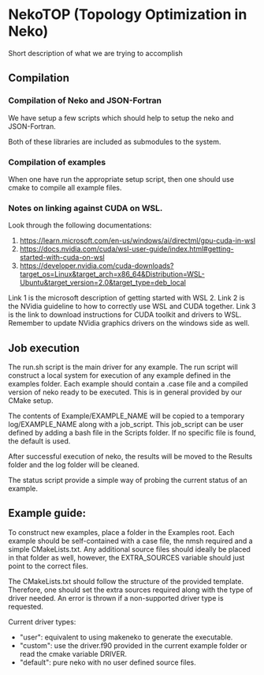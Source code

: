 # NekoTOP (Topology Optimization in Neko)

Short description of what we are trying to accomplish

## Compilation


### Compilation of Neko and JSON-Fortran

We have setup a few scripts which should help to setup the neko and
JSON-Fortran.

Both of these libraries are included as submodules to the system. 

### Compilation of examples

When one have run the appropriate setup script, then one should use cmake to
compile all example files.

### Notes on linking against CUDA on WSL.

Look through the following documentations:

1. https://learn.microsoft.com/en-us/windows/ai/directml/gpu-cuda-in-wsl
2. https://docs.nvidia.com/cuda/wsl-user-guide/index.html#getting-started-with-cuda-on-wsl
3. https://developer.nvidia.com/cuda-downloads?target_os=Linux&target_arch=x86_64&Distribution=WSL-Ubuntu&target_version=2.0&target_type=deb_local

Link 1 is the microsoft description of getting started with WSL 2. Link 2 is the
NVidia guideline to how to correctly use WSL and CUDA together. Link 3 is the
link to download instructions for CUDA toolkit and drivers to WSL. Remember to
update NVidia graphics drivers on the windows side as well.

## Job execution

The run.sh script is the main driver for any example.
The run script will construct a local system for execution of any example
defined in the examples folder. Each example should contain a .case file and a
compiled version of neko ready to be executed. This is in general provided by
our CMake setup.

The contents of Example/EXAMPLE_NAME will be copied to a temporary
log/EXAMPLE_NAME along with a job_script. This job_script can be user defined by
adding a bash file in the Scripts folder. If no specific file is found, the 
default is used.

After successful execution of neko, the results will be moved to the Results
folder and the log folder will be cleaned.

The status script provide a simple way of probing the current status of an
example.

## Example guide:

To construct new examples, place a folder in the Examples root. Each example
should be self-contained with a case file, the nmsh required and a simple
CMakeLists.txt. Any additional source files should ideally be placed in that
folder as well, however, the EXTRA_SOURCES variable should just point to the
correct files.

The CMakeLists.txt should follow the structure of the provided template.
Therefore, one should set the extra sources required along with the type of
driver needed. An error is thrown if a non-supported driver type is requested.

Current driver types:

- "user":    equivalent to using makeneko to generate the executable.
- "custom":  use the driver.f90 provided in the current example folder or read
             the cmake variable DRIVER.
- "default": pure neko with no user defined source files.
